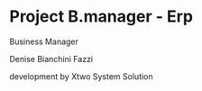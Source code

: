 <h1>Project B.manager - Erp</h1>

Business Manager

Denise Bianchini Fazzi


development by Xtwo System Solution